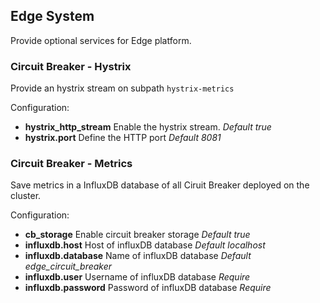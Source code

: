 Edge System
------

Provide optional services for Edge platform.

### Circuit Breaker - Hystrix

Provide an hystrix stream on subpath `hystrix-metrics`

Configuration:

- **hystrix_http_stream** Enable the hystrix stream. *Default true*
- **hystrix.port** Define the HTTP port *Default 8081*

### Circuit Breaker - Metrics

Save metrics in a InfluxDB database of all Ciruit Breaker deployed on the cluster.

Configuration:

- **cb_storage** Enable circuit breaker storage *Default true*
- **influxdb.host** Host of influxDB database *Default localhost*
- **influxdb.database** Name of influxDB database *Default edge_circuit_breaker*
- **influxdb.user** Username of influxDB database *Require*
- **influxdb.password** Password of influxDB database *Require*
